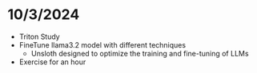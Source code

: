 # 10/3/2024

* Triton Study
* FineTune llama3.2 model with different techniques
  * Unsloth designed to optimize the training and fine-tuning of LLMs
* Exercise for an hour
